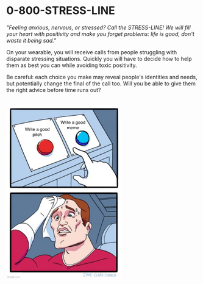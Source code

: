 # 0-800-STRESS-LINE

*"Feeling anxious, nervous, or stressed? Call the STRESS-LINE! We will fill your heart with positivity and make you forget problems: life is good, don't waste it being sad."*

On your wearable, you will receive calls from people struggling with disparate stressing situations. Quickly you will have to decide how to help them as best you can while avoiding toxic positivity.

Be careful: each choice you make may reveal people's identities and needs, but potentially change the final of the call too. Will you be able to give them the right advice before time runs out?

</br>
<img
  src="data/button-meme.png"
  alt="representation on emotions"
  style="display: block;  width: 60%;">
